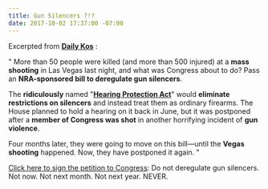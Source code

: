 ```yaml
---
title: Gun Silencers ?!?
date: 2017-10-02 17:37:00 -07:00
---
```


Excerpted from [**Daily Kos**](https://www.dailykos.com/) :

"    More than 50 people were killed (and more than 500 injured) at a **mass shooting** in Las Vegas last night, and what was Congress about to do? Pass an **NRA-sponsored bill to deregulate gun silencers**. 

The **ridiculously** named "[**Hearing Protection Act**](https://www.congress.gov/bill/115th-congress/house-bill/367)" would **eliminate restrictions on silencers** and instead treat them as ordinary firearms. The House planned to hold a hearing on it back in June, but it was postponed after a **member of Congress was shot** in another horrifying incident of **gun violence**. 

Four months later, they were going to move on this bill—until the **Vegas shooting** happened. Now, they have postponed it again.   "

[Click here to sign the petition to Congress](https://www.dailykos.com/campaigns/petitions/sign-the-petition-stop-congress-from-deregulating-gun-silencers?detail=emailaction&link_id=1&can_id=e59665c3f3c1222626c02430d1bf6bdb&source=email-sign-the-petition-nra-wants-to-deregulate-gun-silencers&email_referrer=email_242691&email_subject=sign-the-petition-nra-wants-to-deregulate-gun-silencers): Do not deregulate gun silencers. Not now. Not next month. Not next year. NEVER. 

